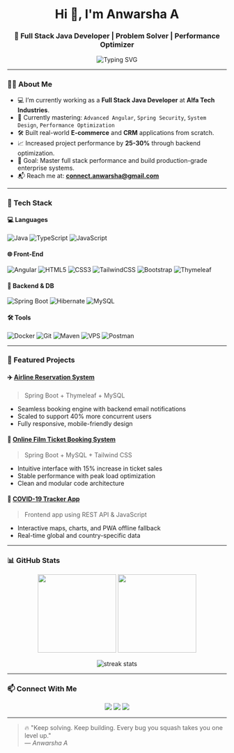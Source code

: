 <!-- GitHub Profile README for Anwarsha -->

<h1 align="center">Hi 👋, I'm Anwarsha A</h1>
<h3 align="center">🚀 Full Stack Java Developer | Problem Solver | Performance Optimizer</h3>

<p align="center">
  <img src="https://readme-typing-svg.herokuapp.com?font=Poppins&size=22&duration=3000&pause=500&color=3F3D95&center=true&width=600&lines=Java+Full+Stack+Developer;Spring+Boot+%7C+Angular+%7C+MySQL+Expert;PWA+%7C+Docker+%7C+VPS+Deployments;Lifelong+Learner+%7C+Open+Source+Contributor" alt="Typing SVG" />
</p>

---

### 🧑‍💻 About Me

- 💻 I’m currently working as a **Full Stack Java Developer** at **Alfa Tech Industries**.
- 🌱 Currently mastering: `Advanced Angular`, `Spring Security`, `System Design`, `Performance Optimization`
- 🛠️ Built real-world **E-commerce** and **CRM** applications from scratch.
- 📈 Increased project performance by **25-30%** through backend optimization.
- 🎯 Goal: Master full stack performance and build production-grade enterprise systems.
- 📬 Reach me at: **[connect.anwarsha@gmail.com](mailto:connect.anwarsha@gmail.com)**

---

### 🚀 Tech Stack

#### 💻 Languages
![Java](https://img.shields.io/badge/Java-ED8B00?style=for-the-badge&logo=openjdk&logoColor=white)
![TypeScript](https://img.shields.io/badge/TypeScript-007acc?style=for-the-badge&logo=typescript&logoColor=white)
![JavaScript](https://img.shields.io/badge/JavaScript-F7DF1E?style=for-the-badge&logo=javascript&logoColor=black)

#### 🌐 Front-End
![Angular](https://img.shields.io/badge/Angular-DD0031?style=for-the-badge&logo=angular&logoColor=white)
![HTML5](https://img.shields.io/badge/HTML5-e34c26?style=for-the-badge&logo=html5&logoColor=white)
![CSS3](https://img.shields.io/badge/CSS3-264de4?style=for-the-badge&logo=css3&logoColor=white)
![TailwindCSS](https://img.shields.io/badge/TailwindCSS-0EA5E9?style=for-the-badge&logo=tailwindcss&logoColor=white)
![Bootstrap](https://img.shields.io/badge/Bootstrap-6f42c1?style=for-the-badge&logo=bootstrap&logoColor=white)
![Thymeleaf](https://img.shields.io/badge/Thymeleaf-005f0f?style=for-the-badge&logo=thymeleaf&logoColor=white)

#### 🧰 Backend & DB
![Spring Boot](https://img.shields.io/badge/Spring_Boot-6DB33F?style=for-the-badge&logo=springboot&logoColor=white)
![Hibernate](https://img.shields.io/badge/Hibernate-59666C?style=for-the-badge&logo=hibernate&logoColor=white)
![MySQL](https://img.shields.io/badge/MySQL-00758F?style=for-the-badge&logo=mysql&logoColor=white)

#### 🛠 Tools
![Docker](https://img.shields.io/badge/Docker-2496ED?style=for-the-badge&logo=docker&logoColor=white)
![Git](https://img.shields.io/badge/Git-F05032?style=for-the-badge&logo=git&logoColor=white)
![Maven](https://img.shields.io/badge/Maven-C71A36?style=for-the-badge&logo=apachemaven&logoColor=white)
![VPS](https://img.shields.io/badge/VPS-Nginx-green?style=for-the-badge)
![Postman](https://img.shields.io/badge/Postman-FF6C37?style=for-the-badge&logo=postman&logoColor=white)

---

### 📌 Featured Projects

#### ✈️ [Airline Reservation System](https://github.com/AnwarAs0/Airline-Reservation-System_project)
> Spring Boot + Thymeleaf + MySQL  
- Seamless booking engine with backend email notifications  
- Scaled to support 40% more concurrent users  
- Fully responsive, mobile-friendly design  

#### 🎥 [Online Film Ticket Booking System](https://github.com/AnwarAs0/FlimBooking/tree/master)
> Spring Boot + MySQL + Tailwind CSS  
- Intuitive interface with 15% increase in ticket sales  
- Stable performance with peak load optimization  
- Clean and modular code architecture  

#### 🦠 [COVID-19 Tracker App](https://github.com/AnwarAs0/Corona_Virus_Tracking/tree/master/Coronavirus-Tracker)
> Frontend app using REST API & JavaScript  
- Interactive maps, charts, and PWA offline fallback  
- Real-time global and country-specific data  

---

### 📊 GitHub Stats

<p align="center">
  <img src="https://github-readme-stats.vercel.app/api?username=AnwarAs0&show_icons=true&theme=radical" height="180" />
  <img src="https://github-readme-stats.vercel.app/api/top-langs/?username=AnwarAs0&layout=compact&theme=radical" height="180" />
</p>

<p align="center">
  <img src="https://github-readme-streak-stats.herokuapp.com/?user=AnwarAs0&theme=radical" alt="streak stats"/>
</p>

---

### 📫 Connect With Me

<p align="center">
  <a href="mailto:connect.anwarsha@gmail.com"><img src="https://img.shields.io/badge/Gmail-D14836?style=for-the-badge&logo=gmail&logoColor=white"></a>
  <a href="https://www.linkedin.com/in/anwarsha9636/" target="_blank"><img src="https://img.shields.io/badge/LinkedIn-0077B5?style=for-the-badge&logo=linkedin&logoColor=white"></a>
  <a href="https://github.com/AnwarAs0"><img src="https://img.shields.io/badge/GitHub-171515?style=for-the-badge&logo=github&logoColor=white"></a>
</p>

---

> 🔥 "Keep solving. Keep building. Every bug you squash takes you one level up."  
> — *Anwarsha A*


